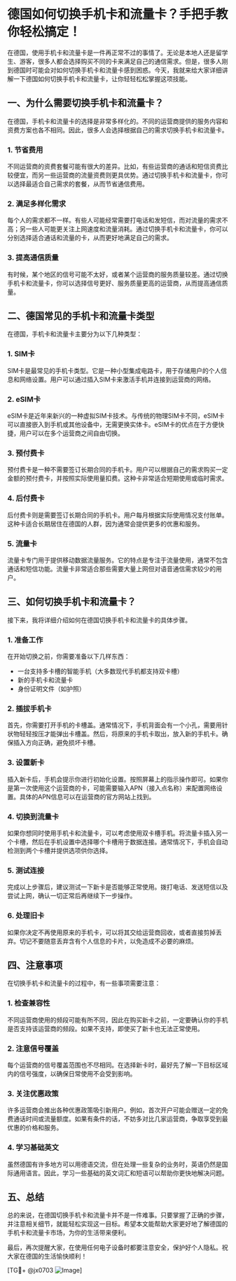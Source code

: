 # 德国如何切换手机卡和流量卡？手把手教你轻松搞定！

在德国，使用手机卡和流量卡是一件再正常不过的事情了。无论是本地人还是留学生、游客，很多人都会选择购买不同的卡来满足自己的通信需求。但是，很多人刚到德国时可能会对如何切换手机卡和流量卡感到困惑。今天，我就来给大家详细讲解一下德国如何切换手机卡和流量卡，让你轻轻松松掌握这项技能。

## 一、为什么需要切换手机卡和流量卡？

在德国，手机卡和流量卡的选择是非常多样化的。不同的运营商提供的服务内容和资费方案也各不相同。因此，很多人会选择根据自己的需求切换手机卡和流量卡。

### 1. 节省费用
不同运营商的资费套餐可能有很大的差异。比如，有些运营商的通话和短信资费比较便宜，而另一些运营商的流量资费则更具优势。通过切换手机卡和流量卡，你可以选择最适合自己需求的套餐，从而节省通信费用。

### 2. 满足多样化需求
每个人的需求都不一样。有些人可能经常需要打电话和发短信，而对流量的需求不高；另一些人可能更关注上网速度和流量消耗。通过切换手机卡和流量卡，你可以分别选择适合通话和流量的卡，从而更好地满足自己的需求。

### 3. 提高通信质量
有时候，某个地区的信号可能不太好，或者某个运营商的服务质量较差。通过切换手机卡和流量卡，你可以选择信号更好、服务质量更高的运营商，从而提高通信质量。

## 二、德国常见的手机卡和流量卡类型

在德国，手机卡和流量卡主要分为以下几种类型：

### 1. SIM卡
SIM卡是最常见的手机卡类型。它是一种小型集成电路卡，用于存储用户的个人信息和网络设置。用户可以通过插入SIM卡来激活手机并连接到运营商的网络。

### 2. eSIM卡
eSIM卡是近年来新兴的一种虚拟SIM卡技术。与传统的物理SIM卡不同，eSIM卡可以直接嵌入到手机或其他设备中，无需更换实体卡。eSIM卡的优点在于方便快捷，用户可以在多个运营商之间自由切换。

### 3. 预付费卡
预付费卡是一种不需要签订长期合同的手机卡。用户可以根据自己的需求购买一定金额的预付费卡，并按照实际使用量扣费。这种卡非常适合短期使用或临时需求。

### 4. 后付费卡
后付费卡则是需要签订长期合同的手机卡。用户每月根据实际使用情况支付账单。这种卡适合长期居住在德国的人群，因为通常会提供更多的优惠和服务。

### 5. 流量卡
流量卡专门用于提供移动数据流量服务。它的特点是专注于流量使用，通常不包含通话和短信功能。流量卡非常适合那些需要大量上网但对语音通信需求较少的用户。

## 三、如何切换手机卡和流量卡？

接下来，我将详细介绍如何在德国切换手机卡和流量卡的具体步骤。

### 1. 准备工作
在开始切换之前，你需要准备以下几样东西：
- 一台支持多卡槽的智能手机（大多数现代手机都支持双卡槽）
- 新的手机卡和流量卡
- 身份证明文件（如护照）

### 2. 插拔手机卡
首先，你需要打开手机的卡槽盖。通常情况下，手机背面会有一个小孔，需要用针状物轻轻按压才能弹出卡槽盖。然后，将原来的手机卡取出，放入新的手机卡。确保插入方向正确，避免损坏卡槽。

### 3. 设置新卡
插入新卡后，手机会提示你进行初始化设置。按照屏幕上的指示操作即可。如果你是第一次使用这个运营商的卡，可能需要输入APN（接入点名称）来配置网络设置。具体的APN信息可以在运营商的官方网站上找到。

### 4. 切换到流量卡
如果你想同时使用手机卡和流量卡，可以考虑使用双卡槽手机。将流量卡插入另一个卡槽，然后在手机设置中选择哪个卡槽用于数据连接。通常情况下，手机会自动检测到两个卡槽并提供选项供你选择。

### 5. 测试连接
完成以上步骤后，建议测试一下新卡是否能够正常使用。拨打电话、发送短信以及尝试上网，确认一切正常后再继续下一步操作。

### 6. 处理旧卡
如果你决定不再使用原来的手机卡，可以将其交给运营商回收，或者直接剪掉丢弃。切记不要随意丢弃含有个人信息的卡片，以免造成不必要的麻烦。

## 四、注意事项

在切换手机卡和流量卡的过程中，有一些事项需要注意：

### 1. 检查兼容性
不同运营商使用的频段可能有所不同，因此在购买新卡之前，一定要确认你的手机是否支持该运营商的频段。如果不支持，即使买了新卡也无法正常使用。

### 2. 注意信号覆盖
每个运营商的信号覆盖范围也不尽相同。在选择新卡时，最好先了解一下目标区域内的信号强度，以确保日常使用不会受到影响。

### 3. 关注优惠政策
许多运营商会推出各种优惠政策吸引新用户。例如，首次开户可能会赠送一定的免费通话时间或流量额度。如果有条件的话，不妨多对比几家运营商，争取享受到最优惠的价格和服务。

### 4. 学习基础英文
虽然德国有许多地方可以用德语交流，但在处理一些复杂的业务时，英语仍然是国际通用语言。因此，学习一些基础的英文词汇和短语可以帮助你更快地解决问题。

## 五、总结

总的来说，在德国切换手机卡和流量卡并不是一件难事。只要掌握了正确的步骤，并注意相关细节，就能轻松实现这一目标。希望本文能帮助大家更好地了解德国的手机卡和流量卡市场，为你的生活带来便利。

最后，再次提醒大家，在使用任何电子设备时都要注意安全，保护好个人隐私。祝大家在德国的生活愉快顺利！

[TG💪+ @jx0703 ![Image](https://github.com/user-attachments/assets/dbca1d08-cadb-493c-b0ec-ad6f7a83f270)]